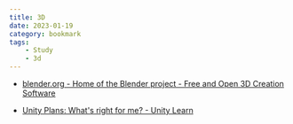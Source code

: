 ```yaml
---
title: 3D
date: 2023-01-19
category: bookmark
tags:
    - Study
    - 3d
---
```


- [blender.org - Home of the Blender project - Free and Open 3D Creation Software](https://www.blender.org/)

- [Unity Plans: What's right for me\? - Unity Learn](https://learn.unity.com/tutorial/unity-plans-what-s-right-for-me?uv=2019.4&pathwayId=5f7bcab4edbc2a0023e9c38f&missionId=5f77cc6bedbc2a4a1dbddc46&projectId=5fa1b1a1edbc2a001f612a3d#)
